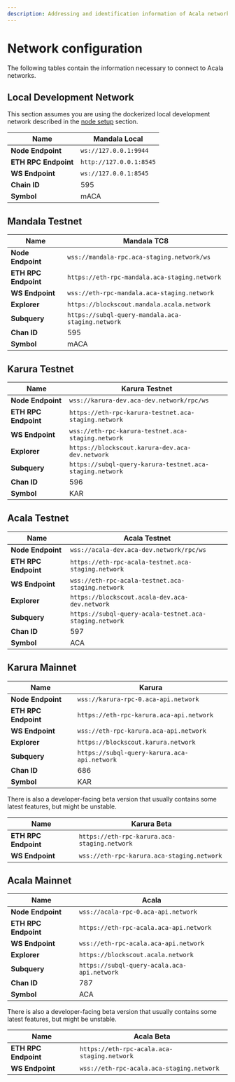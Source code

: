 ```yaml
---
description: Addressing and identification information of Acala networks.
---
```


# Network configuration

The following tables contain the information necessary to connect to Acala networks. 

## Local Development Network

This section assumes you are using the dockerized local development network described in the [node setup](network-setup/local-development-network.md) section.

| **Name**            | Mandala Local           |
| ------------------- | ----------------------- |
| **Node Endpoint**   | `ws://127.0.0.1:9944`   |
| **ETH RPC Endpoint**    | `http://127.0.0.1:8545` |
| **WS Endpoint**     | `ws://127.0.0.1:8545`   |
| **Chain ID**        | 595                     |
| **Symbol**          | mACA                     |

## Mandala Testnet 

| **Name**            | Mandala TC8                                       |
| ------------------- | ------------------------------------------------- |
| **Node Endpoint**   | `wss://mandala-rpc.aca-staging.network/ws`     |
| **ETH RPC Endpoint**             | `https://eth-rpc-mandala.aca-staging.network`     |
| **WS Endpoint**   | `wss://eth-rpc-mandala.aca-staging.network`       |
| **Explorer**        | `https://blockscout.mandala.acala.network`        |
| **Subquery**    | `https://subql-query-mandala.aca-staging.network` |
| **Chan ID**         | 595                                               |
| **Symbol**          | mACA                                               |

## Karura Testnet

| **Name**            | Karura Testnet                                    |
| ------------------- | ------------------------------------------ |
| **Node Endpoint**             | `wss://karura-dev.aca-dev.network/rpc/ws`  |
| **ETH RPC Endpoint**             | `https://eth-rpc-karura-testnet.aca-staging.network`  |
| **WS Endpoint**   | `wss://eth-rpc-karura-testnet.aca-staging.network`  |
| **Explorer**        | `https://blockscout.karura-dev.aca-dev.network`       |
| **Subquery**    | `https://subql-query-karura-testnet.aca-staging.network` |
| **Chan ID**         | 596                                        |
| **Symbol**          | KAR                                        |

## Acala Testnet

| **Name**            | Acala Testnet                                    |
| ------------------- | ------------------------------------------ |
| **Node Endpoint**             | `wss://acala-dev.aca-dev.network/rpc/ws`  |
| **ETH RPC Endpoint**             | `https://eth-rpc-acala-testnet.aca-staging.network`  |
| **WS Endpoint**   | `wss://eth-rpc-acala-testnet.aca-staging.network`  |
| **Explorer**        | `https://blockscout.acala-dev.aca-dev.network`       |
| **Subquery**    | `https://subql-query-acala-testnet.aca-staging.network` |
| **Chan ID**         | 597                                        |
| **Symbol**          | ACA                                        |

## Karura Mainnet

| **Name**            | Karura                                     |
| ------------------- | ------------------------------------------ |
| **Node Endpoint**             | `wss://karura-rpc-0.aca-api.network`  |
| **ETH RPC Endpoint**             | `https://eth-rpc-karura.aca-api.network`  |
| **WS Endpoint**   | `wss://eth-rpc-karura.aca-api.network`  |
| **Explorer**        | `https://blockscout.karura.network`       |
| **Subquery**    | `https://subql-query-karura.aca-api.network` |
| **Chan ID**         | 686                                        |
| **Symbol**          | KAR                                        |

There is also a developer-facing beta version that usually contains some latest features, but might be unstable.

| **Name**            | Karura Beta                                     |
| ------------------- | ------------------------------------------ |
| **ETH RPC Endpoint**             | `https://eth-rpc-karura.aca-staging.network`  |
| **WS Endpoint**   | `wss://eth-rpc-karura.aca-staging.network`  |


## Acala Mainnet

| **Name**            | Acala                                     |
| ------------------- | ------------------------------------------ |
| **Node Endpoint**             | `wss://acala-rpc-0.aca-api.network`  |
| **ETH RPC Endpoint**             | `https://eth-rpc-acala.aca-api.network`  |
| **WS Endpoint**   | `wss://eth-rpc-acala.aca-api.network`  |
| **Explorer**        | `https://blockscout.acala.network`       |
| **Subquery**    | `https://subql-query-acala.aca-api.network` |
| **Chan ID**         | 787                                       |
| **Symbol**          | ACA                                       |

There is also a developer-facing beta version that usually contains some latest features, but might be unstable.

| **Name**            | Acala Beta                             |
| ------------------- | ------------------------------------------ |
| **ETH RPC Endpoint**             | `https://eth-rpc-acala.aca-staging.network`  |
| **WS Endpoint**   | `wss://eth-rpc-acala.aca-staging.network`  |
